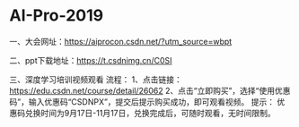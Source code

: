 # AI-Pro-2019
一、大会网址：https://aiprocon.csdn.net/?utm_source=wbpt

二、ppt下载地址：https://t.csdnimg.cn/C0SI

三、深度学习培训视频观看
流程：
1、点击链接：https://edu.csdn.net/course/detail/26062
2、点击“立即购买”，选择“使用优惠码”，输入优惠码“CSDNPX”，提交后提示购买成功，即可观看视频。
提示：
优惠码兑换时间为9月17日-11月17日，兑换完成后，可随时观看，无时间限制。
